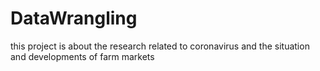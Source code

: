 # DataWrangling

this project is about the research related to coronavirus and the situation and developments of farm markets
